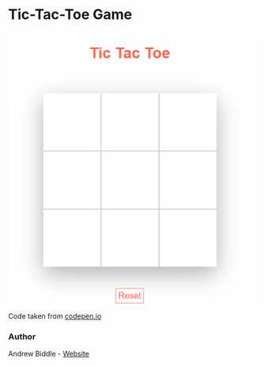 # Tic-Tac-Toe Game

![Tic-Tac-ToeScreenshot](https://github.com/mleitejunior/projects-html-css-templates/blob/master/beginner/tic-tac-toe/preview.png)

Code taken from [codepen.io](https://codepen.io/Androplis/pen/ebmMYP)

### Author

Andrew Biddle - [Website](https://codepen.io/Androplis)
